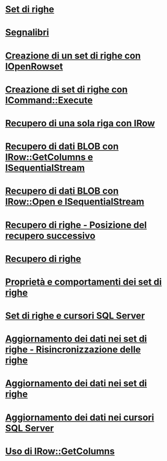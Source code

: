 # [Set di righe](rowsets.md)

# [Segnalibri](bookmarks.md)
# [Creazione di un set di righe con IOpenRowset](creating-a-rowset-with-iopenrowset.md)
# [Creazione di set di righe con ICommand::Execute](creating-rowsets-with-icommand-execute.md)
# [Recupero di una sola riga con IRow](fetching-a-single-row-with-irow.md)
# [Recupero di dati BLOB con IRow::GetColumns e ISequentialStream](fetching-blob-data-using-irow-getcolumns-and-isequentialstream.md)
# [Recupero di dati BLOB con IRow::Open e ISequentialStream](fetching-blob-data-using-irow-open-and-isequentialstream.md)
# [Recupero di righe - Posizione del recupero successivo](fetching-rows-next-fetch-position.md)
# [Recupero di righe](fetching-rows.md)
# [Proprietà e comportamenti dei set di righe](rowset-properties-and-behaviors.md)
# [Set di righe e cursori SQL Server](rowsets-and-sql-server-cursors.md)
# [Aggiornamento dei dati nei set di righe - Risincronizzazione delle righe](updating-data-in-rowsets-resynchronizing-rows.md)
# [Aggiornamento dei dati nei set di righe](updating-data-in-rowsets.md)
# [Aggiornamento dei dati nei cursori SQL Server](updating-data-in-sql-server-cursors.md)
# [Uso di IRow::GetColumns](using-irow-getcolumns.md)
